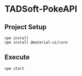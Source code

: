 # TADSoft-PokeAPI

## Project Setup
```
npm install
npm install @material-ui/core
```

## Execute
```
npm start
```
